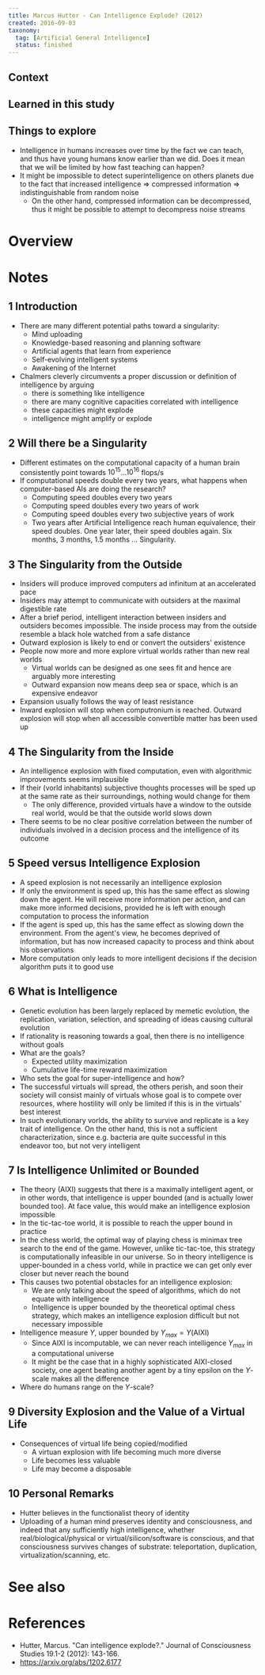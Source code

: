 ```yaml
---
title: Marcus Hutter - Can Intelligence Explode? (2012)
created: 2016-09-03
taxonomy:
  tag: [Artificial General Intelligence]
  status: finished
---
```


## Context

## Learned in this study

## Things to explore
* Intelligence in humans increases over time by the fact we can teach, and thus have young humans know earlier than we did. Does it mean that we will be limited by how fast teaching can happen?
* It might be impossible to detect superintelligence on others planets due to the fact that increased intelligence => compressed information => indistinguishable from random noise
	* On the other hand, compressed information can be decompressed, thus it might be possible to attempt to decompress noise streams

# Overview

# Notes
## 1 Introduction
* There are many different potential paths toward a singularity:
	* Mind uploading
	* Knowledge-based reasoning and planning software
	* Artificial agents that learn from experience
	* Self-evolving intelligent systems
	* Awakening of the Internet
* Chalmers cleverly circumvents a proper discussion or definition of intelligence by arguing
	* there is something like intelligence
	* there are many cognitive capacities correlated with intelligence
	* these capacities might explode
	* intelligence might amplify or explode

## 2 Will there be a Singularity
* Different estimates on the computational capacity of a human brain consistently point towards $10^{15}$...$10^{16}$ flops/s
* If computational speeds double every two years, what happens when computer-based AIs are doing the research?
	* Computing speed doubles every two years
	* Computing speed doubles every two years of work
	* Computing speed doubles every two subjective years of work
	* Two years after Artificial Intelligence reach human equivalence, their speed doubles. One year later, their speed doubles again. Six months, 3 months, 1.5 months ... Singularity.

## 3 The Singularity from the Outside
* Insiders will produce improved computers ad infinitum at an accelerated pace
* Insiders may attempt to communicate with outsiders at the maximal digestible rate
* After a brief period, intelligent interaction between insiders and outsiders becomes impossible. The inside process may from the outside resemble a black hole watched from a safe distance
* Outward explosion is likely to end or convert the outsiders' existence
* People now more and more explore virtual worlds rather than new real worlds
	* Virtual worlds can be designed as one sees fit and hence are arguably more interesting
	* Outward expansion now means deep sea or space, which is an expensive endeavor
* Expansion usually follows the way of least resistance
* Inward explosion will stop when computronium is reached. Outward explosion will stop when all accessible convertible matter has been used up

## 4 The Singularity from the Inside
* An intelligence explosion with fixed computation, even with algorithmic improvements seems implausible
* If their (vorld inhabitants) subjective thoughts processes will be sped up at the same rate as their surroundings, nothing would change for them
	* The only difference, provided virtuals have a window to the outside real world, would be that the outside world slows down
* There seems to be no clear positive correlation between the number of individuals involved in a decision process and the intelligence of its outcome

## 5 Speed versus Intelligence Explosion
* A speed explosion is not necessarily an intelligence explosion
* If only the environment is sped up, this has the same effect as slowing down the agent. He will receive more information per action, and can make more informed decisions, provided he is left with enough computation to process the information
* If the agent is sped up, this has the same effect as slowing down the environment. From the agent's view, he becomes deprived of information, but has now increased capacity to process and think about his observations
* More computation only leads to more intelligent decisions if the decision algorithm puts it to good use

## 6 What is Intelligence
* Genetic evolution has been largely replaced by memetic evolution, the replication, variation, selection, and spreading of ideas causing cultural evolution
* If rationality is reasoning towards a goal, then there is no intelligence without goals
* What are the goals?
	* Expected utility maximization
	* Cumulative life-time reward maximization
* Who sets the goal for super-intelligence and how?
* The successful virtuals will spread, the others perish, and soon their society will consist mainly of virtuals whose goal is to compete over resources, where hostility will only be limited if this is in the virtuals' best interest
* In such evolutionary vorlds, the ability to survive and replicate is a key trait of intelligence. On the other hand, this is not a sufficient characterization, since e.g. bacteria are quite successful in this endeavor too, but not very intelligent

## 7 Is Intelligence Unlimited or Bounded
* The theory (AIXI) suggests that there is a maximally intelligent agent, or in other words, that intelligence is upper bounded (and is actually lower bounded too). At face value, this would make an intelligence explosion impossible
* In the tic-tac-toe world, it is possible to reach the upper bound in practice
* In the chess world, the optimal way of playing chess is minimax tree search to the end of the game. However, unlike tic-tac-toe, this strategy is computationally infeasible in our universe. So in theory intelligence is upper-bounded in a chess vorld, while in practice we can get only ever closer but never reach the bound
* This causes two potential obstacles for an intelligence explosion:
	* We are only talking about the speed of algorithms, which do not equate with intelligence
	* Intelligence is upper bounded by the theoretical optimal chess strategy, which makes an intelligence explosion difficult but not necessary impossible
* Intelligence measure $\Upsilon$, upper bounded by $\Upsilon_{max} = \Upsilon(\mathrm{AIXI})$
	* Since AIXI is incomputable, we can never reach intelligence $\Upsilon_{max}$ in a computational universe
	* It might be the case that in a highly sophisticated AIXI-closed society, one agent beating another agent by a tiny epsilon on the $\Upsilon$-scale makes all the difference
* Where do humans range on the $\Upsilon$-scale?

## 9 Diversity Explosion and the Value of a Virtual Life
* Consequences of virtual life being copied/modified
	* A virtuan explosion with life becoming much more diverse
	* Life becomes less valuable
	* Life may become a disposable

## 10 Personal Remarks
* Hutter believes in the functionalist theory of identity
* Uploading of a human mind preserves identity and consciousness, and indeed that any sufficiently high intelligence, whether real/biological/physical or virtual/silicon/software is conscious, and that consciousness survives changes of substrate: teleportation, duplication, virtualization/scanning, etc.

# See also

# References
* Hutter, Marcus. "Can intelligence explode?." Journal of Consciousness Studies 19.1-2 (2012): 143-166.
* https://arxiv.org/abs/1202.6177